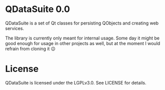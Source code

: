 QDataSuite 0.0
========

QDataSuite is a set of Qt classes for persisting QObjects and creating web services.

	
The library is currently only meant for internal usage. Some day it might be good enough for usage in other projects as well, but at the moment I would refrain from cloning it :wink:


License
=======

QDataSuite is licensed under the LGPLv3.0. See LICENSE for details.

